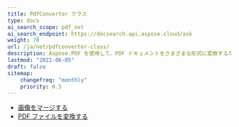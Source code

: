 ```yaml
---
title: PdfConverter クラス
type: docs
ai_search_scope: pdf_net
ai_search_endpoint: https://docsearch.api.aspose.cloud/ask
weight: 70
url: /ja/net/pdfconverter-class/
description: Aspose.PDF を使用して、PDF ドキュメントをさまざまな形式に変換するために PDFConverter クラスを利用する方法を学びます。
lastmod: "2021-06-05"
draft: false
sitemap:
    changefreq: "monthly"
    priority: 0.5
---
```

- [画像をマージする](/pdf/ja/net/merge-images/)
- [PDF ファイルを変換する](/pdf/ja/net/convert-pdf-file/)